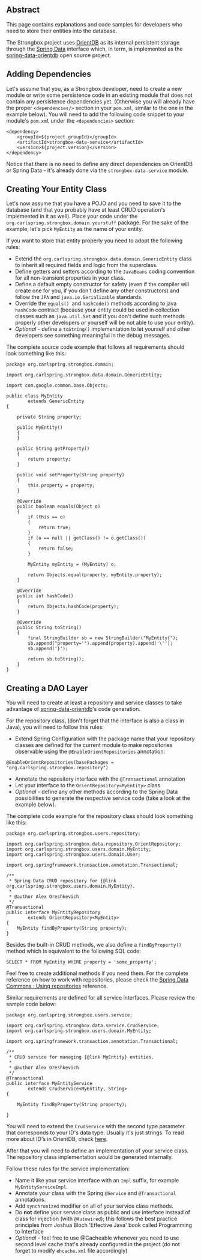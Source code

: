 ## Abstract

This page contains explanations and code samples for developers who need to store their entities into the database. 

The Strongbox project uses [OrientDB](http://orientdb.com/orientdb/) as its internal persistent storage through the [Spring Data](http://projects.spring.io/spring-data/) interface which, in term, is implemented as the [spring-data-orientdb](https://github.com/orientechnologies/spring-data-orientdb) open source project.

## Adding Dependencies

Let's assume that you, as a Strongbox developer, need to create a new module or write some persistence code in an existing module that does not contain any persistence dependencies yet. (Otherwise you will already have the proper `<dependencies/>` section in your `pom.xml`, similar to the one in the example below). You will need to add the following code snippet to your module's `pom.xml` under the `<dependencies>` section:

    <dependency>
        <groupId>${project.groupId}</groupId>
        <artifactId>strongbox-data-service</artifactId>
        <version>${project.version}</version>
    </dependency>

Notice that there is no need to define any direct dependencies on OrientDB or Spring Data - it's already done via the `strongbox-data-service` module.

## Creating Your Entity Class

Let's now assume that you have a POJO and you need to save it to the database (and that you probably have at least CRUD operation's implemented in it as well). Place your code under the `org.carlspring.strongbox.domain.yourstuff` package. For the sake of the example, let's pick `MyEntity` as the name of your entity.

If you want to store that entity properly you need to adopt the following rules:
* Extend the `org.carlspring.strongbox.data.domain.GenericEntity` class to inherit all required fields and logic from the superclass.
* Define getters and setters according to the `JavaBeans` coding convention for all non-transient properties in your class.
* Define a default empty constructor for safety (even if the compiler will create one for you, if you don't define any other constructors) and follow the `JPA` and `java.io.Serializable` standards.
* Override the `equals() `and `hashCode()` methods according to java `hashCode` contract (because your entity could be used in collection classes such as `java.util.Set` and if you don't define such methods properly other developers or yourself will be not able to use your entity).
* _Optional_ - define a `toString()` implementation to let yourself and other developers see something meaningful in the debug messages.

The complete source code example that follows all requirements should look something like this:

    package org.carlspring.strongbox.domain;
    
    import org.carlspring.strongbox.data.domain.GenericEntity;
    
    import com.google.common.base.Objects;
    
    public class MyEntity
            extends GenericEntity
    {
    
        private String property;
    
        public MyEntity()
        {
        }
    
        public String getProperty()
        {
            return property;
        }
    
        public void setProperty(String property)
        {
            this.property = property;
        }
    
        @Override
        public boolean equals(Object o)
        {
            if (this == o)
            {
                return true;
            }
            if (o == null || getClass() != o.getClass())
            {
                return false;
            }
            
            MyEntity myEntity = (MyEntity) o;

            return Objects.equal(property, myEntity.property);
        }
    
        @Override
        public int hashCode()
        {
            return Objects.hashCode(property);
        }
    
        @Override
        public String toString()
        {
            final StringBuilder sb = new StringBuilder("MyEntity{");
            sb.append("property='").append(property).append('\'');
            sb.append('}');
            
            return sb.toString();
        }
    }

## Creating a DAO Layer

You will need to create at least a repository and service classes to take advantage of [spring-data-orientdb](https://github.com/orientechnologies/spring-data-orientdb)'s code generation.

For the repository class, (don't forget that the interface is also a class in Java), you will need to follow this rules:
* Extend Spring Configuration with the package name that your repository classes are defined for the current module to make repositories observable using the `@EnableOrientRepositories` annotation:

`@EnableOrientRepositories(basePackages = "org.carlspring.strongbox.repository")`

* Annotate the repository interface with the `@Transactional` annotation
* Let your interface to the `OrientRepository<MyEntity>` class
* _Optional_ - define any other methods according to the Spring Data possibilities to generate the respective service code (take a look at the example below).

The complete code example for the repository class should look something like this:

    package org.carlspring.strongbox.users.repository;
    
    import org.carlspring.strongbox.data.repository.OrientRepository;
    import org.carlspring.strongbox.users.domain.MyEntity;
    import org.carlspring.strongbox.users.domain.User;
    
    import org.springframework.transaction.annotation.Transactional;
    
    /**
     * Spring Data CRUD repository for {@link org.carlspring.strongbox.users.domain.MyEntity}.
     *
     * @author Alex Oreshkevich
     */
    @Transactional
    public interface MyEntityRepository
            extends OrientRepository<MyEntity>
    {
        MyEntity findByProperty(String property);
    }

Besides the built-in CRUD methods, we also define a `findByProperty()` method which is equivalent to the following SQL code:

    SELECT * FROM MyEntity WHERE property = 'some_property';

Feel free to create additional methods if you need them. For the complete reference on how to work with repositories, please check the [Spring Data Commons : Using repositories](http://docs.spring.io/spring-data/data-commons/docs/current/reference/html/#repositories) reference.

Similar requirements are defined for all service interfaces. Please review the sample code below:

    package org.carlspring.strongbox.users.service;
    
    import org.carlspring.strongbox.data.service.CrudService;
    import org.carlspring.strongbox.users.domain.MyEntity;
    
    import org.springframework.transaction.annotation.Transactional;
    
    /**
     * CRUD service for managing {@link MyEntity} entities.
     *
     * @author Alex Oreshkevich
     */
    @Transactional
    public interface MyEntityService
            extends CrudService<MyEntity, String>
    {
    
        MyEntity findByProperty(String property);
    
    }

You will need to extend the `CrudService` with the second type parameter that corresponds to your ID's data type. Usually it's just strings. To read more about ID's in OrientDB, check [here](http://orientdb.com/docs/2.0/orientdb.wiki/Tutorial-Record-ID.html).

After that you will need to define an implementation of your service class. The repository class implementation would be generated internally.

Follow these rules for the service implementation:
* Name it like your service interface with an `Impl` suffix, for example `MyEntityServiceImpl`.
* Annotate your class with the Spring `@Service` and `@Transactional` annotations.
* Add `synchronized` modifier on all of your service class methods.
* Do **not** define your service class as public and use interface instead of class for injection (with `@Autowired`); this follows the best practice principles from Joshua Bloch 'Effective Java' book called Programming to Interface
* _Optional_ - feel free to use @Cacheable whenever you need to use second level cache that's already configured in the project (do not forget to modify `ehcache.xml` file accordingly) 
